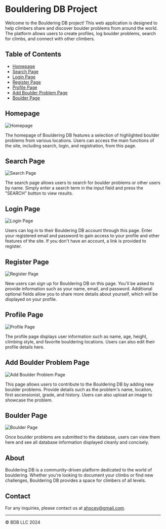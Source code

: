 # Bouldering DB Project

Welcome to the Bouldering DB project! This web application is designed to help climbers share and discover boulder problems from around the world. The platform allows users to create profiles, log boulder problems, search for climbs, and connect with other climbers.

## Table of Contents

- [Homepage](#homepage)
- [Search Page](#search-page)
- [Login Page](#login-page)
- [Register Page](#register-page)
- [Profile Page](#profile-page)
- [Add Boulder Problem Page](#add-boulder-problem-page)
- [Boulder Page](#boulder-page)

## Homepage

![Homepage](src/main/webapp/pub/media/readme/BoulderingDBIndex.png)

The homepage of Bouldering DB features a selection of highlighted boulder problems from various locations. Users can access the main functions of the site, including search, login, and registration, from this page.

## Search Page

![Search Page](src/main/webapp/pub/media/readme/Search.jpeg)

The search page allows users to search for boulder problems or other users by name. Simply enter a search term in the input field and press the "SEARCH" button to view results.

## Login Page

![Login Page](src/main/webapp/pub/media/readme/Login.jpeg)

Users can log in to their Bouldering DB account through this page. Enter your registered email and password to gain access to your profile and other features of the site. If you don't have an account, a link is provided to register.

## Register Page

![Register Page](src/main/webapp/pub/media/readme/Register.png)

New users can sign up for Bouldering DB on this page. You'll be asked to provide information such as your name, email, and password. Additional optional fields allow you to share more details about yourself, which will be displayed on your profile.

## Profile Page

![Profile Page](src/main/webapp/pub/media/readme/Profile.jpeg)

The profile page displays user information such as name, age, height, climbing style, and favorite bouldering locations. Users can also edit their profile details here.

## Add Boulder Problem Page

![Add Boulder Problem Page](src/main/webapp/pub/media/readme/AddBoulder.png)

This page allows users to contribute to the Bouldering DB by adding new boulder problems. Provide details such as the problem's name, location, first ascensionist, grade, and history. Users can also upload an image to showcase the problem.

## Boulder Page

![Boulder Page](src/main/webapp/pub/media/readme/BoulderPage.jpeg)

Once boulder problems are submitted to the database, users can view them here and see all database information displayed cleanly and concisely.

## About

Bouldering DB is a community-driven platform dedicated to the world of bouldering. Whether you're looking to document your climbs or find new challenges, Bouldering DB provides a space for climbers of all levels.

## Contact

For any inquiries, please contact us at [ahocev@gmail.com](mailto:ahocev@gmail.com).

---

© BDB LLC 2024